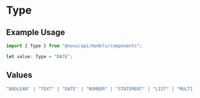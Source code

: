 # Type

## Example Usage

```typescript
import { Type } from "@novu/api/models/components";

let value: Type = "DATE";
```

## Values

```typescript
"BOOLEAN" | "TEXT" | "DATE" | "NUMBER" | "STATEMENT" | "LIST" | "MULTI_LIST" | "GROUP"
```